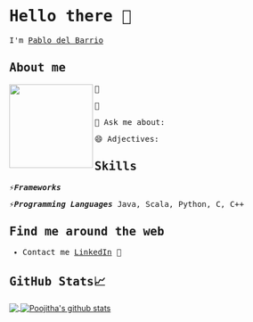 <samp>
  
# Hello there 👋

<p>
  <samp>
    I'm <a href="https://www.linkedin.com/in/">Pablo del Barrio</a>
  </samp>
</p>

## About me

<img src="https://avatars.githubusercontent.com/u/47177543?s=460&u=63396a17c316852ae6ccf7d25bfa044c9f32ed23&v=4" align="left" width="150" height="150">
  
🔭 

🌱 

💬 Ask me about: 

😄 Adjectives: 

## Skills

⚡***Frameworks*** 

⚡***Programming Languages*** Java, Scala, Python, C, C++


## Find me around the web

* Contact me <a href="">LinkedIn</a> 💼

## GitHub Stats&#x1f4c8; 
</samp>
<a href="https://github.com/PabloDelBarrioArnanz">
  <img align="center" src="https://github-readme-stats.vercel.app/api/top-langs/?username=PabloDelBarrioArnanz&theme=dark&hide_langs_below=1"/>
</a>

<a href="https://github.com/PabloDelBarrioArnanz">
 <img align="center" src="https://github-readme-stats.vercel.app/api?username=PabloDelBarrioArnanz&show_icons=true&theme=dark&line_height=27" alt="Poojitha's github stats"/>
</a>
